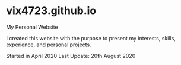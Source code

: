 # vix4723.github.io
 My Personal Website

I created this website with the purpose to present my interests, skills, experience, and personal projects.

Started in April 2020
Last Update: 20th August 2020
